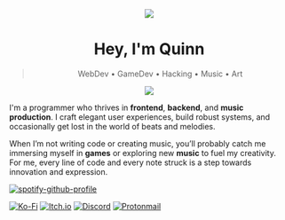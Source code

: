 <div align="center">
  <img src="https://count.getloli.com/@tecknami?name=tecknami&theme=capoo-1&padding=7&offset=0&scale=1&pixelated=0&darkmode=auto"/>
</div>

<h1 align="center">Hey, I'm Quinn</h1>
<blockquote align="center"> WebDev • GameDev • Hacking • Music • Art</blockquote>

<p align="center">
  <a href="https://skillicons.dev">
    <img src="https://skillicons.dev/icons?i=git,html,css,ts,js,tailwind,linux,vim,lua,rust,python" />
  </a>
</p>

<p>I'm a programmer who thrives in <b>frontend</b>, <b>backend</b>, and <b>music production</b>. I craft elegant user experiences, build robust systems, and occasionally get lost in the world of beats and melodies.

When I’m not writing code or creating music, you’ll probably catch me immersing myself in <b>games</b> or exploring new <b>music</b> to fuel my creativity. For me, every line of code and every note struck is a step towards innovation and expression. </p>

[![spotify-github-profile](https://spotify-github-profile.kittinanx.com/api/view?uid=31chu7pwyztmssyhorvngkijm6eu&cover_image=true&theme=natemoo-re&show_offline=false&background_color=121212&interchange=false&bar_color=53b14f&bar_color_cover=true)](https://github.com/kittinan/spotify-github-profile)

[![Ko-Fi](https://img.shields.io/badge/Ko--fi-F16061?style=for-the-badge&logo=ko-fi&logoColor=white)](https://ko-fi.com/quinnxenia)
[![Itch.io](https://img.shields.io/badge/Itch-%23FF0B34.svg?style=for-the-badge&logo=Itch.io&logoColor=white)](https://itch.io/xenithengine)
[![Discord](https://img.shields.io/badge/Discord-%235865F2.svg?style=for-the-badge&logo=discord&logoColor=white)](https://discord.com/users/1017067177796456469)
[![Protonmail](https://img.shields.io/badge/ProtonMail-8B89CC?style=for-the-badge&logo=protonmail&logoColor=white)](mailto:quinnxenia@proton.me)
